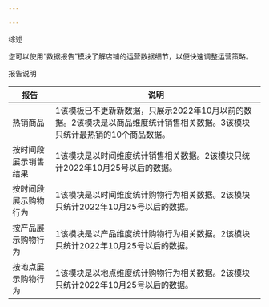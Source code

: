 ```yaml
---

---
```

综述

您可以使用“数据报告”模块了解店铺的运营数据细节，以便快速调整运营策略。

报告说明

 | 报告 | 说明 | 
 | ---- | ---- | 
 | 热销商品 | 1该模板已不更新新数据，只展示2022年10月以前的数据。2该模块是以商品维度统计销售相关数据。3该模块只统计最热销的10个商品数据。 | 
 | 按时间段展示销售结果 | 1该模块是以时间维度统计销售相关数据。2该模块只统计2022年10月25号以后的数据。 | 
 | 按时间段展示购物行为 | 1该模块是以时间维度统计购物行为相关数据。2该模块只统计2022年10月25号以后的数据。 | 
 | 按产品展示购物行为 | 1该模块是以产品维度统计购物行为相关数据。2该模块只统计2022年10月25号以后的数据。 | 
 | 按地点展示购物行为 | 1该模块是以地点维度统计购物行为相关数据。2该模块只统计2022年10月25号以后的数据。 | 

<br/>

